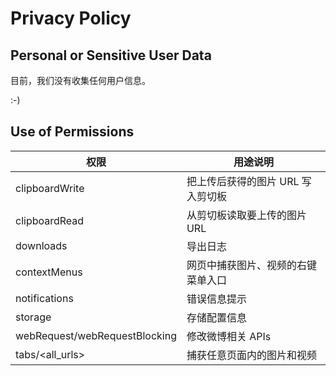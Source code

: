 # Privacy Policy

## Personal or Sensitive User Data

目前，我们没有收集任何用户信息。

:-)

## Use of Permissions

| 权限                          | 用途说明                           |
| ----------------------------- | ---------------------------------- |
| clipboardWrite                | 把上传后获得的图片 URL 写入剪切板  |
| clipboardRead                 | 从剪切板读取要上传的图片 URL       |
| downloads                     | 导出日志                           |
| contextMenus                  | 网页中捕获图片、视频的右键菜单入口 |
| notifications                 | 错误信息提示                       |
| storage                       | 存储配置信息                       |
| webRequest/webRequestBlocking | 修改微博相关 APIs                  |
| tabs/\<all_urls\>             | 捕获任意页面内的图片和视频         |

